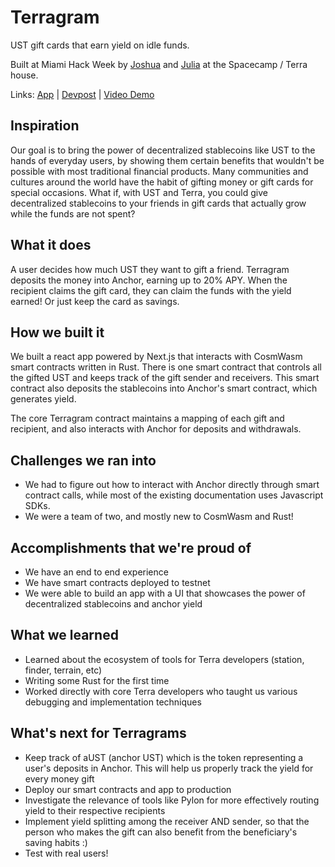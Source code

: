 # Terragram
UST gift cards that earn yield on idle funds.

Built at Miami Hack Week by [Joshua](https://github.com/joshuajiangdev) and [Julia](https://github.com/jw122) at the Spacecamp / Terra house.

Links: 
[App](https://terragram.vercel.app/send) | [Devpost](https://devpost.com/software/terragrams) | [Video Demo](https://youtu.be/QeCqf0JX-sw)

## Inspiration
Our goal is to bring the power of decentralized stablecoins like UST to the hands of everyday users, by showing them certain benefits that wouldn't be possible with most traditional financial products.
Many communities and cultures around the world have the habit of gifting money or gift cards for special occasions. What if, with UST and Terra, you could give decentralized stablecoins to your friends in gift cards that actually grow while the funds are not spent?

## What it does
A user decides how much UST they want to gift a friend. Terragram deposits the money into Anchor, earning up to 20% APY. When the recipient claims the gift card, they can claim the funds with the yield earned! Or just keep the card as savings.

## How we built it
We built a react app powered by Next.js that interacts with CosmWasm smart contracts written in Rust. There is one smart contract that controls all the gifted UST and keeps track of the gift sender and receivers. This smart contract also deposits the stablecoins into Anchor's smart contract, which generates yield.

The core Terragram contract maintains a mapping of each gift and recipient, and also interacts with Anchor for deposits and withdrawals.

## Challenges we ran into
- We had to figure out how to interact with Anchor directly through smart contract calls, while most of the existing documentation uses Javascript SDKs.
- We were a team of two, and mostly new to CosmWasm and Rust!

## Accomplishments that we're proud of
- We have an end to end experience
- We have smart contracts deployed to testnet
- We were able to build an app with a UI that showcases the power of decentralized stablecoins and anchor yield

## What we learned
- Learned about the ecosystem of tools for Terra developers (station, finder, terrain, etc)
- Writing some Rust for the first time
- Worked directly with core Terra developers who taught us various debugging and implementation techniques

## What's next for Terragrams
- Keep track of aUST (anchor UST) which is the token representing a user's deposits in Anchor. This will help us properly track the yield for every money gift
- Deploy our smart contracts and app to production
- Investigate the relevance of tools like Pylon for more effectively routing yield to their respective recipients
- Implement yield splitting among the receiver AND sender, so that the person who makes the gift can also benefit from the beneficiary's saving habits :)
- Test with real users!
